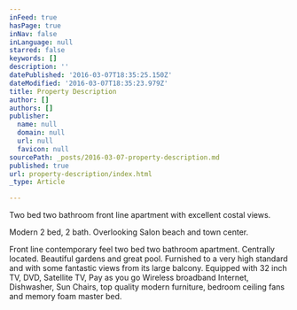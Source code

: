 ```yaml
---
inFeed: true
hasPage: true
inNav: false
inLanguage: null
starred: false
keywords: []
description: ''
datePublished: '2016-03-07T18:35:25.150Z'
dateModified: '2016-03-07T18:35:23.979Z'
title: Property Description
author: []
authors: []
publisher:
  name: null
  domain: null
  url: null
  favicon: null
sourcePath: _posts/2016-03-07-property-description.md
published: true
url: property-description/index.html
_type: Article

---
```

Two bed two bathroom front line apartment with excellent costal views.

Modern 2 bed, 2 bath. Overlooking Salon beach and town center. 

Front line contemporary feel two bed two bathroom apartment. Centrally located. Beautiful gardens and great pool. Furnished to a very high standard and with some fantastic views from its large balcony. Equipped with 32 inch TV, DVD, Satellite TV, Pay as you go Wireless broadband Internet, Dishwasher, Sun Chairs, top quality modern furniture, bedroom ceiling fans and memory foam master bed.